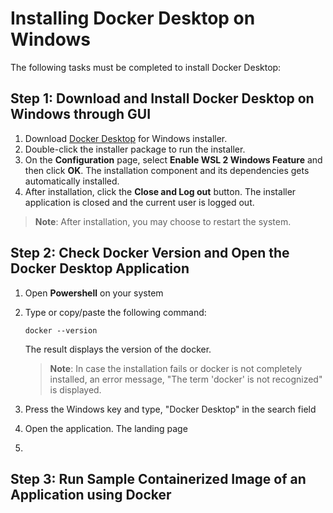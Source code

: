 # Installing Docker Desktop on Windows
The following tasks must be completed to install Docker Desktop:

## Step 1: Download and Install Docker Desktop on Windows through GUI
1. Download [Docker Desktop](https://desktop.docker.com/win/main/amd64/Docker%20Desktop%20Installer.exe) for Windows installer.
2. Double-click the installer package to run the installer.
3. On the **Configuration** page, select **Enable WSL 2 Windows Feature** and then click **OK**. The installation component and its dependencies gets automatically installed.
4. After installation, click the **Close and Log out** button. The installer application is closed and the current user is logged out.
> **Note**: After installation, you may choose to restart the system.

## Step 2: Check Docker Version and Open the Docker Desktop Application
1. Open **Powershell** on your system
2. Type or copy/paste the following command:
    ```
    docker --version
    ```
    The result displays the version of the docker. <br/>
    
    > **Note**: In case the installation fails or docker is not completely installed, an error message, "The term 'docker' is not recognized" is displayed.
 3. Press the Windows key and type, "Docker Desktop" in the search field
 4. Open the application. The landing page
 5. 
## Step 3: Run Sample Containerized Image of an Application using Docker
